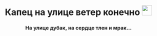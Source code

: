 <h1 align="center">Капец на улице ветер конечно 
<img src="https://github.com/blackcater/blackcater/raw/main/images/Hi.gif" height="32"/></h1>
<h3 align="center">На улице дубак, на сердце тлен и мрак...</h3>

